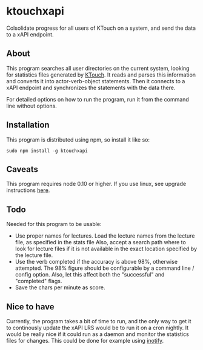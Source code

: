 ktouchxapi
==========

Colsolidate progress for all users of KTouch on a system, and send the data to a xAPI endpoint.

About
-----

This program searches all user directories on the current system, looking for statistics files
generated by [KTouch](http://edu.kde.org/applications/all/ktouch). It reads and parses this information and
converts it into actor-verb-object statements. Then it connects to a xAPI endpoint and synchronizes the statements
with the data there.

For detailed options on how to run the program, run it from the command line without options.

Installation
------------

This program is distributed using npm, so install it like so:

    sudo npm install -g ktouchxapi

Caveats
-------

This program requires node 0.10 or higher. If you use linux, see upgrade instructions [here](https://github.com/joyent/node/wiki/installing-node.js-via-package-manager).

Todo
----

Needed for this program to be usable:

* Use proper names for lectures. Load the lecture names from the lecture file, as specified in the stats file
  Also, accept a search path where to look for lecture files if it is not available in the exact location
  specified by the lecture file.
* Use the verb completed if the accuracy is above 98%, otherwise attempted. The 98% figure should be configurable
  by a command line / config option. Also, let this affect both the "successful" and "completed" flags.
* Save the chars per minute as score.

Nice to have
------------

Currently, the program takes a bit of time to run, and the only way to get it to continously update
the xAPI LRS would be to run it on a cron nightly. It would be really nice if it could run as a daemon
and monitor the statistics files for changes. This could be done for example using
[inotify](https://www.npmjs.org/package/inotify).
